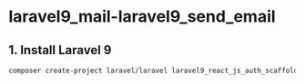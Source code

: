 # laravel9_mail-laravel9_send_email
## 1. Install Laravel 9
```Dockerfile
composer create-project laravel/laravel laravel9_react_js_auth_scaffolding
```
